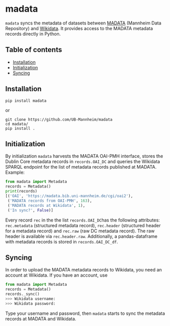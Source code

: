 # madata

`madata` syncs the metadata of datasets between [MADATA](https://madata.bib.uni-mannheim.de) (Mannheim Data Repository) and [Wikidata](https://www.wikidata.org). It provides access to the MADATA metadata records directly in Python.

## Table of contents
* [Installation](#installation)
* [Initialization](#initialization)
* [Syncing](#syncing)

## Installation

```
pip install madata
```

or

```
git clone https://github.com/UB-Mannheim/madata
cd madata/
pip install .
```

## Initialization

By initialization `madata` harvests the MADATA OAI-PMH interface, stores the Dublin Core metadata records in `records.OAI_DC` and queries the Wikidata SPARQL endpoint for the list of metadata records published at MADATA.
 Example:

```python
from madata import Metadata
records = Metadata()
print(records)
[('OAI', 'https://madata.bib.uni-mannheim.de/cgi/oai2'),
 ('MADATA records from OAI-PMH', 163),
 ('MADATA records at Wikidata', 1),
 ('In sync?', False)]
```

Every record `rec` in the the list `records.OAI_DC`has the following attributes: `rec.metadata` (structured metadata record), `rec.header` (structured header for a metadata record) and `rec.raw` (raw DC metadata record). The raw header is available via `rec.header.raw`. Additionally, a pandas-dataframe with metadata records is stored in `records.OAI_DC_df`.

## Syncing

In order to upload the MADATA metadata records to Wikidata, you need an account at Wikidata. If you have an account, use
```python
from madata import Metadata
records = Metadata()
records._sync()
>>> Wikidata username: 
>>> Wikidata password: 
```

Type your username and password, then `madata` starts to sync the metadata records at MADATA and Wikidata.
